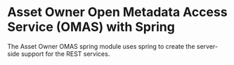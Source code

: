 <!-- SPDX-License-Identifier: CC-BY-4.0 -->
<!-- Copyright Contributors to the ODPi Egeria project. -->

# Asset Owner Open Metadata Access Service (OMAS) with Spring

The Asset Owner OMAS spring module uses spring to create the server-side support for the REST services.